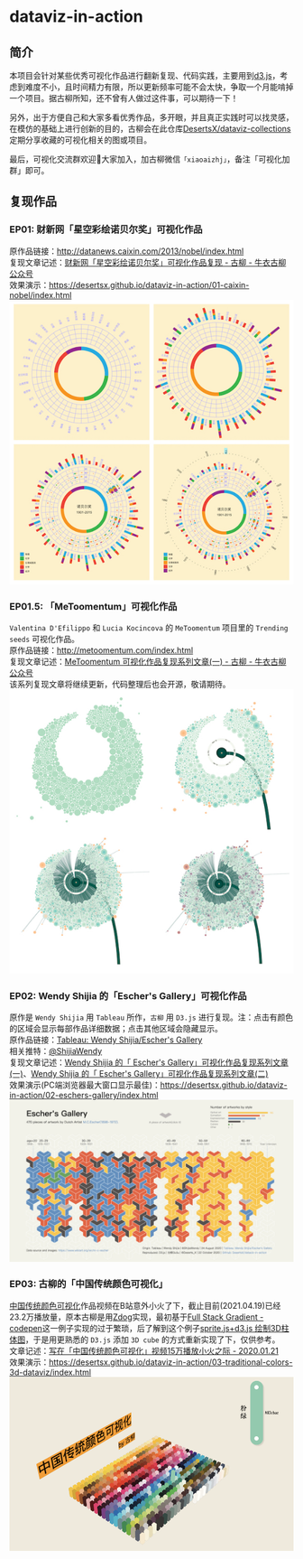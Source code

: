 # dataviz-in-action
## 简介
本项目会针对某些优秀可视化作品进行翻新复现、代码实践，主要用到[d3.js](https://github.com/d3/d3)，考虑到难度不小，且时间精力有限，所以更新频率可能不会太快，争取一个月能啃掉一个项目。据古柳所知，还不曾有人做过这件事，可以期待一下！

另外，出于方便自己和大家多看优秀作品，多开眼，并且真正实践时可以找灵感，在模仿的基础上进行创新的目的，古柳会在此仓库[DesertsX/dataviz-collections](https://github.com/DesertsX/dataviz-collections)定期分享收藏的可视化相关的图或项目。

最后，可视化交流群欢迎👏大家加入，加古柳微信`「xiaoaizhj」`，备注「可视化加群」即可。

## 复现作品
### EP01: 财新网「星空彩绘诺贝尔奖」可视化作品
原作品链接：http://datanews.caixin.com/2013/nobel/index.html    
复现文章记述：[财新网「星空彩绘诺贝尔奖」可视化作品复现 - 古柳 - 牛衣古柳公众号](https://mp.weixin.qq.com/s/MY1GumgPWSktLbuw-lHH5Q)   
效果演示：https://desertsx.github.io/dataviz-in-action/01-caixin-nobel/index.html
![](./01-caixin-nobel/复现效果.jpg)

### EP01.5: 「MeToomentum」可视化作品
`Valentina D'Efilippo` 和 `Lucia Kocincova` 的 `MeToomentum` 项目里的 `Trending seeds` 可视化作品。  
原作品链接：http://metoomentum.com/index.html    
复现文章记述：[MeToomentum 可视化作品复现系列文章(一) - 古柳 - 牛衣古柳公众号](https://mp.weixin.qq.com/s/Oq2Au6ygeDQWTiJ8mXywdA)    
该系列复现文章将继续更新，代码整理后也会开源，敬请期待。  
![](./01.5-metoomentum/复现效果.jpg)

### EP02: Wendy Shijia 的「Escher's Gallery」可视化作品
原作是 `Wendy Shijia` 用 `Tableau` 所作，`古柳` 用 `D3.js` 进行复现。注：点击有颜色的区域会显示每部作品详细数据；点击其他区域会隐藏显示。    
原作品链接：[Tableau: Wendy Shijia/Escher's Gallery](https://public.tableau.com/profile/wendy.shijia#!/vizhome/MCEschersGallery_15982882031370/Gallery)    
相关推特：[@ShijiaWendy](https://twitter.com/ShijiaWendy/status/1297950623141203968)    
复现文章记述：[Wendy Shijia 的「 Escher's Gallery」可视化作品复现系列文章(一)](https://mp.weixin.qq.com/s/TyqFskD6R-kn3ToxfHVa9g)、[Wendy Shijia 的「 Escher's Gallery」可视化作品复现系列文章(二)](https://mp.weixin.qq.com/s/sqSWYYYYmkXL76HGjW1wbA)     
效果演示(PC端浏览器最大窗口显示最佳)：https://desertsx.github.io/dataviz-in-action/02-eschers-gallery/index.html
![](./02-eschers-gallery/复现效果.png)

### EP03: 古柳的「中国传统颜色可视化」
[中国传统颜色可视化](ttps://www.bilibili.com/video/BV1Dv411W7x4/)作品视频在B站意外小火了下，截止目前(2021.04.19)已经23.2万播放量，原本古柳是用[Zdog](https://zzz.dog/)实现，最初基于[Full Stack Gradient - codepen](https://codepen.io/Sake7/pen/GVWzLE)这一例子实现的过于繁琐，后了解到这个例子[sprite.js+d3.js 绘制3D柱体图](https://github.com/akira-cn/graphics/blob/master/github-contributions/index.html)，于是用更熟悉的 `D3.js` 添加 `3D cube` 的方式重新实现了下，仅供参考。    
文章记述：[写在「中国传统颜色可视化」视频15万播放小火之际 - 2020.01.21](https://mp.weixin.qq.com/s/-Om5PuTJHwin1ve-bOM-9g)     
效果演示：https://desertsx.github.io/dataviz-in-action/03-traditional-colors-3d-dataviz/index.html
![](./03-traditional-colors-3d-dataviz/复现效果.png)

